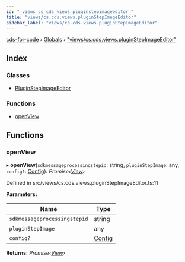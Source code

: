 ```yaml
---
id: "_views_cs_cds_views_pluginstepimageeditor_"
title: "views/cs.cds.views.pluginStepImageEditor"
sidebar_label: "views/cs.cds.views.pluginStepImageEditor"
---
```


[cds-for-code](../index.md) › [Globals](../globals.md) › ["views/cs.cds.views.pluginStepImageEditor"](_views_cs_cds_views_pluginstepimageeditor_.md)

## Index

### Classes

* [PluginStepImageEditor](../classes/_views_cs_cds_views_pluginstepimageeditor_.pluginstepimageeditor.md)

### Functions

* [openView](_views_cs_cds_views_pluginstepimageeditor_.md#openview)

## Functions

###  openView

▸ **openView**(`sdkmessageprocessingstepid`: string, `pluginStepImage`: any, `config?`: [Config](../interfaces/_api_cds_webapi_cdswebapi_.cdswebapi.config.md)): *Promise‹[View](../classes/_core_webui_view_.view.md)›*

Defined in src/views/cs.cds.views.pluginStepImageEditor.ts:11

**Parameters:**

Name | Type |
------ | ------ |
`sdkmessageprocessingstepid` | string |
`pluginStepImage` | any |
`config?` | [Config](../interfaces/_api_cds_webapi_cdswebapi_.cdswebapi.config.md) |

**Returns:** *Promise‹[View](../classes/_core_webui_view_.view.md)›*
